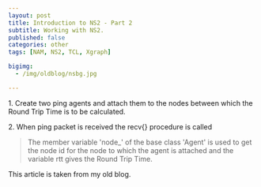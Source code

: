 ```yaml
---
layout: post
title: Introduction to NS2 - Part 2
subtitle: Working with NS2.
published: false
categories: other
tags: [NAM, NS2, TCL, Xgraph]

bigimg:
  - /img/oldblog/nsbg.jpg

---
```



<p>1. Create two ping agents and attach them to the nodes between which the Round Trip Time is to be calculated. </p>

<script src="https://gist.github.com/Ruthwik/a4daeece112abe478f8697e18bcdf783.js"></script>

<p>2. When ping packet is received the recv{} procedure is called </p>

<script src="https://gist.github.com/Ruthwik/194f5d064f00b94c12ef330e3706d38c.js"></script>

<p></p>    

> The member variable 'node_' of the base class 'Agent' is used to get the node id for the node to which the agent is attached and the variable rtt gives the Round Trip Time.  


 
<p>This article is taken from my old blog.</p>


